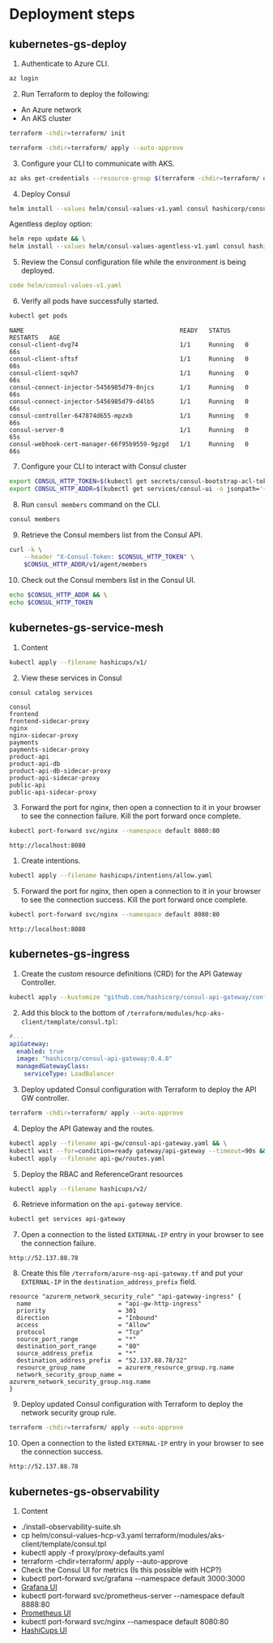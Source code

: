 # Deployment steps

## kubernetes-gs-deploy

1. Authenticate to Azure CLI.

```sh
az login
```

2. Run Terraform to deploy the following:

- An Azure network
- An AKS cluster

```sh
terraform -chdir=terraform/ init
```

```sh
terraform -chdir=terraform/ apply --auto-approve
```

3. Configure your CLI to communicate with AKS.

```sh
az aks get-credentials --resource-group $(terraform -chdir=terraform/ output -raw azure_rg_name) --name $(terraform -chdir=terraform/  output -raw aks_cluster_name)
```

4. Deploy Consul

```sh
helm install --values helm/consul-values-v1.yaml consul hashicorp/consul --version "0.49.0"
```

Agentless deploy option:

```sh
helm repo update && \
helm install --values helm/consul-values-agentless-v1.yaml consul hashicorp/consul --version "0.49.0"
```

5. Review the Consul configuration file while the environment is being deployed.

```yml
code helm/consul-values-v1.yaml
```

6. Verify all pods have successfully started.

```sh
kubectl get pods
```

```log
NAME                                           READY   STATUS    RESTARTS   AGE
consul-client-dvg74                            1/1     Running   0          66s
consul-client-sftsf                            1/1     Running   0          66s
consul-client-sqvh7                            1/1     Running   0          66s
consul-connect-injector-5456985d79-8njcs       1/1     Running   0          66s
consul-connect-injector-5456985d79-d4lb5       1/1     Running   0          66s
consul-controller-647874d655-mpzxb             1/1     Running   0          66s
consul-server-0                                1/1     Running   0          65s
consul-webhook-cert-manager-66f95b9559-9gzgd   1/1     Running   0          66s
```

7. Configure your CLI to interact with Consul cluster

```sh
export CONSUL_HTTP_TOKEN=$(kubectl get secrets/consul-bootstrap-acl-token --template={{.data.token}} | base64 -d) && \
export CONSUL_HTTP_ADDR=$(kubectl get services/consul-ui -o jsonpath='{.status.loadBalancer.ingress[0].ip}')
```

8. Run `consul members` command on the CLI.

```sh
consul members
```

9. Retrieve the Consul members list from the Consul API.

```sh
curl -k \
    --header "X-Consul-Token: $CONSUL_HTTP_TOKEN" \
    $CONSUL_HTTP_ADDR/v1/agent/members
```

10. Check out the Consul members list in the Consul UI.

```sh
echo $CONSUL_HTTP_ADDR && \
echo $CONSUL_HTTP_TOKEN
```

## kubernetes-gs-service-mesh

1. Content

```sh
kubectl apply --filename hashicups/v1/
```

2. View these services in Consul

```sh
consul catalog services
```

```log
consul
frontend
frontend-sidecar-proxy
nginx
nginx-sidecar-proxy
payments
payments-sidecar-proxy
product-api
product-api-db
product-api-db-sidecar-proxy
product-api-sidecar-proxy
public-api
public-api-sidecar-proxy
```

3. Forward the port for nginx, then open a connection to it in your browser to see the connection failure. Kill the port forward once complete.

```sh
kubectl port-forward svc/nginx --namespace default 8080:80
```

```log
http://localhost:8080 
```

1. Create intentions.

```sh
kubectl apply --filename hashicups/intentions/allow.yaml
```

5. Forward the port for nginx, then open a connection to it in your browser to see the connection success. Kill the port forward once complete.

```sh
kubectl port-forward svc/nginx --namespace default 8080:80
```

```log
http://localhost:8080 
```

## kubernetes-gs-ingress

1. Create the custom resource definitions (CRD) for the API Gateway Controller.

```sh
kubectl apply --kustomize "github.com/hashicorp/consul-api-gateway/config/crd?ref=v0.4.0"
```

2. Add this block to the bottom of `/terraform/modules/hcp-aks-client/template/consul.tpl`:

```yaml
#...
apiGateway:
  enabled: true
  image: "hashicorp/consul-api-gateway:0.4.0"
  managedGatewayClass:
    serviceType: LoadBalancer
```

3. Deploy updated Consul configuration with Terraform to deploy the API GW controller.

```sh
terraform -chdir=terraform/ apply --auto-approve
```

4. Deploy the API Gateway and the routes.

```sh
kubectl apply --filename api-gw/consul-api-gateway.yaml && \
kubectl wait --for=condition=ready gateway/api-gateway --timeout=90s && \
kubectl apply --filename api-gw/routes.yaml
```

5. Deploy the RBAC and ReferenceGrant resources

```sh
kubectl apply --filename hashicups/v2/
```

6. Retrieve information on the `api-gateway` service.

```sh
kubectl get services api-gateway
```

7. Open a connection to the listed `EXTERNAL-IP` entry in your browser to see the connection failure.

```log
http://52.137.88.78
```

8. Create this file `/terraform/azure-nsg-api-gateway.tf` and put your `EXTERNAL-IP` in the `destination_address_prefix` field.

```t
resource "azurerm_network_security_rule" "api-gateway-ingress" {
  name                        = "api-gw-http-ingress"
  priority                    = 301
  direction                   = "Inbound"
  access                      = "Allow"
  protocol                    = "Tcp"
  source_port_range           = "*"
  destination_port_range      = "80"
  source_address_prefix       = "*"
  destination_address_prefix  = "52.137.88.78/32"
  resource_group_name         = azurerm_resource_group.rg.name
  network_security_group_name = azurerm_network_security_group.nsg.name
}
```

9. Deploy updated Consul configuration with Terraform to deploy the network security group rule.

```sh
terraform -chdir=terraform/ apply --auto-approve
```

10. Open a connection to the listed `EXTERNAL-IP` entry in your browser to see the connection success.

```log
http://52.137.88.78
```

## kubernetes-gs-observability

1. Content

- ./install-observability-suite.sh
- cp helm/consul-values-hcp-v3.yaml terraform/modules/aks-client/template/consul.tpl
- kubectl apply -f proxy/proxy-defaults.yaml
- terraform -chdir=terraform/ apply --auto-approve
- Check the Consul UI for metrics (Is this possible with HCP?)
- kubectl port-forward svc/grafana --namespace default 3000:3000
- [Grafana UI](http://localhost:3000/)
- kubectl port-forward svc/prometheus-server --namespace default 8888:80
- [Prometheus UI](http://localhost:8888/)
- kubectl port-forward svc/nginx --namespace default 8080:80
- [HashiCups UI](http://localhost:8080/)